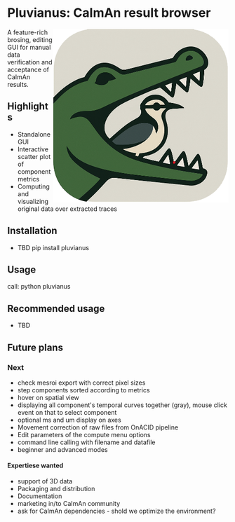 # Pluvianus: CaImAn result browser
<img src="https://github.com/katonage/pluvianus/blob/main/pluvianus%20image.png" width="400" align="right">
A feature-rich brosing, editing GUI for manual data verification and acceptance of CaImAn results.

## Highlights
* Standalone GUI
* Interactive scatter plot of component metrics
* Computing and visualizing original data over extracted traces

## Installation
* TBD
pip install pluvianus

## Usage
call:
   python pluvianus
## Recommended usage
* TBD

## Future plans


### Next
* check mesroi export with correct pixel sizes
* step components sorted according to metrics
* hover on spatial view
* displaying all component's temporal curves together (gray), mouse click event on that to select component
* optional ms and um display on axes
* Movement correction of raw files from OnACID pipeline
* Edit parameters of the compute menu options
* command line calling with filename and datafile
* beginner and advanced modes


#### Expertiese wanted
* support of 3D data
* Packaging and distribution
* Documentation
* marketing in/to CaImAn community
* ask for CaImAn dependencies - shold we optimize the environment?
